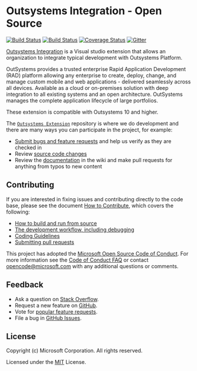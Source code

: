 # Outsystems Integration - Open Source

[![Build Status](https://travis-ci.org/outsystems/vsts-outsystems.svg?branch=master)](https://travis-ci.org/outsystems/vsts-outsystems)
[![Build Status](https://ci.appveyor.com/api/projects/status/vuhlhg80tj3e2a0l/branch/master?svg=true)](https://ci.appveyor.com/project/outsystems/vsts-outsystems)
[![Coverage Status](https://img.shields.io/coveralls/outsystems/vsts-outsystems/master.svg)](https://coveralls.io/github/outsystems/vsts-outsystems?branch=master)
[![Gitter](https://img.shields.io/badge/chat-on%20gitter-blue.svg)](https://gitter.im/outsystems/vsts-outsystems)

[Outsystems Integration](https://marketplace.visualstudio.com/items?itemName=outsystems.OutsystemsExt) is a Visual studio extension that allows an organization to integrate typical development with Outsystems Platform. 

OutSystems provides a trusted enterprise Rapid Application Development (RAD) platform allowing any enterprise to create, deploy, change, and manage custom mobile and web applications - delivered seamlessly across all devices. Available as a cloud or on-premises solution with deep integration to all existing systems and an open architecture. OutSystems manages the complete application lifecycle of large portfolios.

These extension is compatible with Outsystems 10 and higher.

The [`Outsystems Extension`](https://github.com/outsystems/vsts-outsystems) repository is where we do development and there are many ways you can participate in the project, for example:

* [Submit bugs and feature requests](https://github.com/outsystems/vsts-outsystems/issues) and help us verify as they are checked in
* Review [source code changes](https://github.com/outsystems/vsts-outsystems/pulls)
* Review the [documentation](https://github.com/outsystems/vsts-outsystems/wiki) in the wiki and make pull requests for anything from typos to new content

## Contributing

If you are interested in fixing issues and contributing directly to the code base,
please see the document [How to Contribute](https://github.com/outsystems/vsts-outsystems/wiki/How-to-Contribute), which covers the following:

* [How to build and run from source](https://github.com/outsystems/vsts-outsystems/wiki/How-to-Contribute#build-and-run-from-source)
* [The development workflow, including debugging](https://github.com/outsystems/vsts-outsystems/wiki/How-to-Contribute#development-workflow)
* [Coding Guidelines](https://github.com/outsystems/vsts-outsystems/wiki/Coding-Guidelines)
* [Submitting pull requests](https://github.com/outsystems/vsts-outsystems/wiki/How-to-Contribute#pull-requests)

This project has adopted the [Microsoft Open Source Code of Conduct](https://opensource.microsoft.com/codeofconduct/). For more information see the [Code of Conduct FAQ](https://opensource.microsoft.com/codeofconduct/faq/) or contact [opencode@microsoft.com](mailto:opencode@microsoft.com) with any additional questions or comments.

## Feedback

* Ask a question on [Stack Overflow](https://stackoverflow.com/questions/tagged/outsystems).
* Request a new feature on [GitHub](CONTRIBUTING.md).
* Vote for [popular feature requests](https://github.com/outsystems/vsts-outsystems/issues?q=is%3Aopen+is%3Aissue+label%3Afeature-request+sort%3Areactions-%2B1-desc).
* File a bug in [GitHub Issues](https://github.com/outsystems/vsts-outsystems/issues).

## License

Copyright (c) Microsoft Corporation. All rights reserved.

Licensed under the [MIT](LICENSE.txt) License.